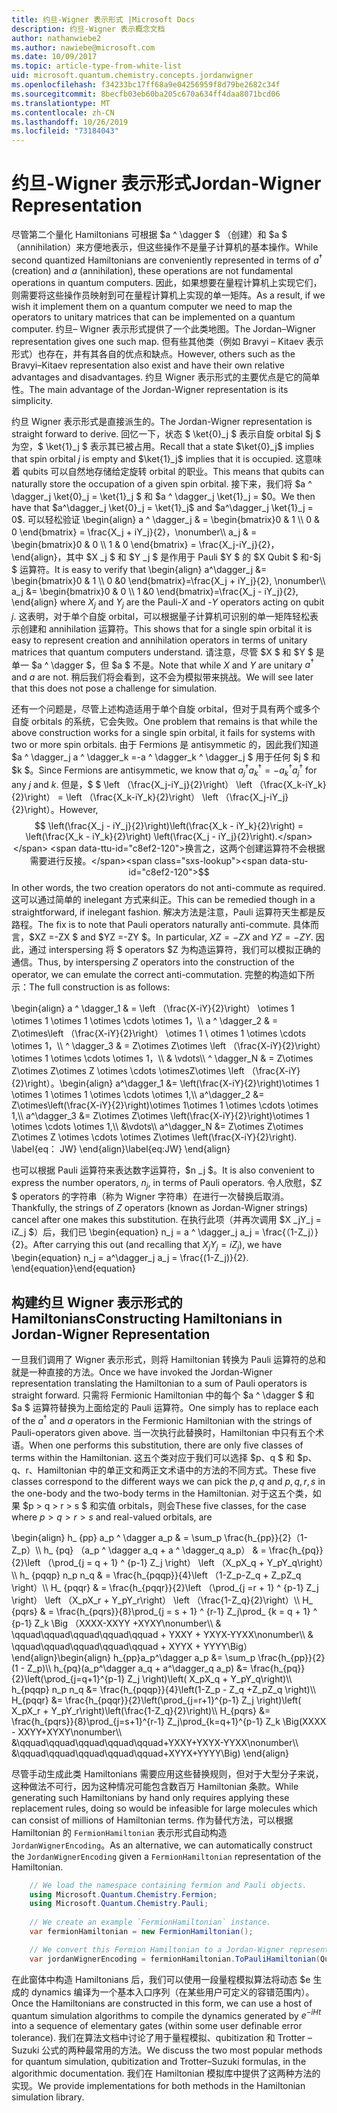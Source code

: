 ```yaml
---
title: 约旦-Wigner 表示形式 |Microsoft Docs
description: 约旦-Wigner 表示概念文档
author: nathanwiebe2
ms.author: nawiebe@microsoft.com
ms.date: 10/09/2017
ms.topic: article-type-from-white-list
uid: microsoft.quantum.chemistry.concepts.jordanwigner
ms.openlocfilehash: f34233bc17ff68a9e04256959f8d79be2682c34f
ms.sourcegitcommit: 8becfb03eb60ba205c670a634ff4daa8071bcd06
ms.translationtype: MT
ms.contentlocale: zh-CN
ms.lasthandoff: 10/26/2019
ms.locfileid: "73184043"
---
```

# <a name="jordan-wigner-representation"></a><span data-ttu-id="c8ef2-103">约旦-Wigner 表示形式</span><span class="sxs-lookup"><span data-stu-id="c8ef2-103">Jordan-Wigner Representation</span></span>

<span data-ttu-id="c8ef2-104">尽管第二个量化 Hamiltonians 可根据 $a ^ \dagger $ （创建）和 $a $ （annihilation）来方便地表示，但这些操作不是量子计算机的基本操作。</span><span class="sxs-lookup"><span data-stu-id="c8ef2-104">While second quantized Hamiltonians are conveniently represented in terms of $a^\dagger$ (creation) and $a$ (annihilation), these operations are not fundamental operations in quantum computers.</span></span>
<span data-ttu-id="c8ef2-105">因此，如果想要在量程计算机上实现它们，则需要将这些操作员映射到可在量程计算机上实现的单一矩阵。</span><span class="sxs-lookup"><span data-stu-id="c8ef2-105">As a result, if we wish it implement them on a quantum computer we need to map the operators to unitary matrices that can be implemented on a quantum computer.</span></span>
<span data-ttu-id="c8ef2-106">约旦– Wigner 表示形式提供了一个此类地图。</span><span class="sxs-lookup"><span data-stu-id="c8ef2-106">The Jordan–Wigner representation gives one such map.</span></span>
<span data-ttu-id="c8ef2-107">但有些其他类（例如 Bravyi – Kitaev 表示形式）也存在，并有其各自的优点和缺点。</span><span class="sxs-lookup"><span data-stu-id="c8ef2-107">However, others such as the Bravyi–Kitaev representation also exist and have their own relative advantages and disadvantages.</span></span>
<span data-ttu-id="c8ef2-108">约旦 Wigner 表示形式的主要优点是它的简单性。</span><span class="sxs-lookup"><span data-stu-id="c8ef2-108">The main advantage of the Jordan-Wigner representation is its simplicity.</span></span>

<span data-ttu-id="c8ef2-109">约旦 Wigner 表示形式是直接派生的。</span><span class="sxs-lookup"><span data-stu-id="c8ef2-109">The Jordan-Wigner representation is straight forward to derive.</span></span>
<span data-ttu-id="c8ef2-110">回忆一下，状态 $ \ket{0}_j $ 表示自旋 orbital $j $ 为空，$ \ket{1}_j $ 表示其已被占用。</span><span class="sxs-lookup"><span data-stu-id="c8ef2-110">Recall that a state $\ket{0}_j$ implies that spin orbital $j$ is empty and $\ket{1}_j$ implies that it is occupied.</span></span>
<span data-ttu-id="c8ef2-111">这意味着 qubits 可以自然地存储给定旋转 orbital 的职业。</span><span class="sxs-lookup"><span data-stu-id="c8ef2-111">This means that qubits can naturally store the occupation of a given spin orbital.</span></span>
<span data-ttu-id="c8ef2-112">接下来，我们将 $a ^ \dagger_j \ket{0}_j = \ket{1}_j $ 和 $a ^ \dagger_j \ket{1}_j = $0。</span><span class="sxs-lookup"><span data-stu-id="c8ef2-112">We then have that $a^\dagger_j \ket{0}_j = \ket{1}_j$ and $a^\dagger_j \ket{1}_j = 0$.</span></span>
<span data-ttu-id="c8ef2-113">可以轻松验证 \begin{align} a ^ \dagger_j & = \begin{bmatrix}0 & 1 \\\ 0 & 0 \end{bmatrix} = \frac{X_j + iY_j}{2}，\nonumber\\\\ a_j & = \begin{bmatrix}0 & 0 \\\ 1 & 0 \end{bmatrix} = \frac{X_j-iY_j}{2}，\end{align}，其中 $X _j $ 和 $Y _j $ 是作用于 Pauli $Y $ 的 $X Qubit $ 和-$j $ 运算符。</span><span class="sxs-lookup"><span data-stu-id="c8ef2-113">It is easy to verify that \begin{align} a^\dagger_j &= \begin{bmatrix}0 & 1 \\\ 0 &0 \end{bmatrix}=\frac{X_j + iY_j}{2}, \nonumber\\\\ a_j &= \begin{bmatrix}0 & 0 \\\ 1 &0 \end{bmatrix}=\frac{X_j - iY_j}{2}, \end{align} where $X_j$ and $Y_j$ are the Pauli-$X$ and -$Y$ operators acting on qubit $j$.</span></span>
<span data-ttu-id="c8ef2-114">这表明，对于单个自旋 orbital，可以根据量子计算机可识别的单一矩阵轻松表示创建和 annihilation 运算符。</span><span class="sxs-lookup"><span data-stu-id="c8ef2-114">This shows that for a single spin orbital it is easy to represent creation and annihilation operators in terms of unitary matrices that quantum computers understand.</span></span>
<span data-ttu-id="c8ef2-115">请注意，尽管 $X $ 和 $Y $ 是单一 $a ^ \dagger $，但 $a $ 不是。</span><span class="sxs-lookup"><span data-stu-id="c8ef2-115">Note that while $X$ and $Y$ are unitary $a^\dagger$ and $a$ are not.</span></span>
<span data-ttu-id="c8ef2-116">稍后我们将会看到，这不会为模拟带来挑战。</span><span class="sxs-lookup"><span data-stu-id="c8ef2-116">We will see later that this does not pose a challenge for simulation.</span></span>

<span data-ttu-id="c8ef2-117">还有一个问题是，尽管上述构造适用于单个自旋 orbital，但对于具有两个或多个自旋 orbitals 的系统，它会失败。</span><span class="sxs-lookup"><span data-stu-id="c8ef2-117">One problem that remains is that while the above construction works for a single spin orbital, it fails for systems with two or more spin orbitals.</span></span>
<span data-ttu-id="c8ef2-118">由于 Fermions 是 antisymmetic 的，因此我们知道 $a ^ \dagger_j a ^ \dagger_k =-a ^ \dagger_k ^ \dagger_j $ 用于任何 $j $ 和 $k $。</span><span class="sxs-lookup"><span data-stu-id="c8ef2-118">Since Fermions are antisymmetic, we know that $a^\dagger_j a^\dagger_k = - a^\dagger_k a^\dagger_j$ for any $j$ and $k$.</span></span>
<span data-ttu-id="c8ef2-119">但是，$ $ \left （\frac{X_j-iY_j}{2}\right） \left （\frac{X_k-iY_k}{2}\right） = \left （\frac{X_k-iY_k}{2}\right） \left （\frac{X_j-iY_j}{2}\right）。</span><span class="sxs-lookup"><span data-stu-id="c8ef2-119">However, $$ \left(\frac{X_j - iY_j}{2}\right)\left(\frac{X_k - iY_k}{2}\right) = \left(\frac{X_k - iY_k}{2}\right) \left(\frac{X_j - iY_j}{2}\right).</span></span>
<span data-ttu-id="c8ef2-120">换言之，这两个创建运算符不会根据需要进行反接。</span><span class="sxs-lookup"><span data-stu-id="c8ef2-120">$$ In other words, the two creation operators do not anti-commute as required.</span></span>
<span data-ttu-id="c8ef2-121">这可以通过简单的 inelegant 方式来纠正。</span><span class="sxs-lookup"><span data-stu-id="c8ef2-121">This can be remedied though in a straightforward, if inelegant fashion.</span></span>
<span data-ttu-id="c8ef2-122">解决方法是注意，Pauli 运算符天生都是反路程。</span><span class="sxs-lookup"><span data-stu-id="c8ef2-122">The fix is to note that Pauli operators naturally anti-commute.</span></span>
<span data-ttu-id="c8ef2-123">具体而言，$XZ =-ZX $ and $YZ =-ZY $。</span><span class="sxs-lookup"><span data-stu-id="c8ef2-123">In particular, $XZ = -ZX$ and $YZ=-ZY$.</span></span>
<span data-ttu-id="c8ef2-124">因此，通过 interspersing 将 $ operators $Z 为构造运算符，我们可以模拟正确的通信。</span><span class="sxs-lookup"><span data-stu-id="c8ef2-124">Thus, by interspersing $Z$ operators into the construction of the operator, we can emulate the correct anti-commutation.</span></span>
<span data-ttu-id="c8ef2-125">完整的构造如下所示：</span><span class="sxs-lookup"><span data-stu-id="c8ef2-125">The full construction is as follows:</span></span> 

<span data-ttu-id="c8ef2-126">\begin{align} a ^ \dagger_1 & = \left （\frac{X-iY}{2}\right） \otimes 1 \otimes 1 \otimes 1 \otimes \cdots \otimes 1，\\\\ a ^ \dagger_2 & = Z\otimes\left （\frac{X-iY}{2}\right） \otimes 1 \ otimes 1 \otimes \cdots \otimes 1，\\\\ ^ \dagger_3 & = Z\otimes Z\otimes \left （\frac{X-iY}{2}\right） \otimes 1 \otimes \cdots \otimes 1，\\\\ & \vdots\\\\ ^ \dagger_N & = Z\otimes Z\otimes Z\otimes Z \otimes \cdots \otimesZ\otimes \left （\frac{X-iY}{2}\right）。</span><span class="sxs-lookup"><span data-stu-id="c8ef2-126">\begin{align} a^\dagger_1 &= \left(\frac{X-iY}{2}\right)\otimes 1 \otimes 1 \otimes 1 \otimes \cdots \otimes 1,\\\\ a^\dagger_2 &= Z\otimes\left(\frac{X-iY}{2}\right)\otimes 1\otimes 1 \otimes \cdots \otimes 1,\\\\ a^\dagger_3 &= Z\otimes Z\otimes \left(\frac{X-iY}{2}\right)\otimes 1 \otimes \cdots \otimes 1,\\\\ &\vdots\\\\ a^\dagger_N &= Z\otimes Z\otimes Z\otimes Z \otimes \cdots \otimes Z\otimes \left(\frac{X-iY}{2}\right).</span></span> <span data-ttu-id="c8ef2-127">\label{eq： JW} \end{align}</span><span class="sxs-lookup"><span data-stu-id="c8ef2-127">\label{eq:JW} \end{align}</span></span>

<span data-ttu-id="c8ef2-128">也可以根据 Pauli 运算符来表达数字运算符，$n _j $。</span><span class="sxs-lookup"><span data-stu-id="c8ef2-128">It is also convenient to express the number operators, $n_j$, in terms of Pauli operators.</span></span>
<span data-ttu-id="c8ef2-129">令人欣慰，$Z $ operators 的字符串（称为 Wigner 字符串）在进行一次替换后取消。</span><span class="sxs-lookup"><span data-stu-id="c8ef2-129">Thankfully, the strings of $Z$ operators (known as Jordan-Wigner strings) cancel after one makes this substitution.</span></span>
<span data-ttu-id="c8ef2-130">在执行此项（并再次调用 $X _jY_j = iZ_j $）后，我们已 \begin{equation} n_j = a ^ \dagger_j a_j = \frac{（1-Z_j）}{2}。</span><span class="sxs-lookup"><span data-stu-id="c8ef2-130">After carrying this out (and recalling that $X_jY_j=iZ_j$), we have \begin{equation} n_j = a^\dagger_j a_j = \frac{(1-Z_j)}{2}.</span></span>
<span data-ttu-id="c8ef2-131">\end{equation}</span><span class="sxs-lookup"><span data-stu-id="c8ef2-131">\end{equation}</span></span>


## <a name="constructing-hamiltonians-in-jordan-wigner-representation"></a><span data-ttu-id="c8ef2-132">构建约旦 Wigner 表示形式的 Hamiltonians</span><span class="sxs-lookup"><span data-stu-id="c8ef2-132">Constructing Hamiltonians in Jordan-Wigner Representation</span></span>

<span data-ttu-id="c8ef2-133">一旦我们调用了 Wigner 表示形式，则将 Hamiltonian 转换为 Pauli 运算符的总和就是一种直接的方法。</span><span class="sxs-lookup"><span data-stu-id="c8ef2-133">Once we have invoked the Jordan-Wigner representation translating the Hamiltonian to a sum of Pauli operators is straight forward.</span></span>
<span data-ttu-id="c8ef2-134">只需将 Fermionic Hamiltonian 中的每个 $a ^ \dagger $ 和 $a $ 运算符替换为上面给定的 Pauli 运算符。</span><span class="sxs-lookup"><span data-stu-id="c8ef2-134">One simply has to replace each of the $a^\dagger$ and $a$ operators in the Fermionic Hamiltonian with the strings of Pauli-operators given above.</span></span>
<span data-ttu-id="c8ef2-135">当一次执行此替换时，Hamiltonian 中只有五个术语。</span><span class="sxs-lookup"><span data-stu-id="c8ef2-135">When one performs this substitution, there are only five classes of terms within the Hamiltonian.</span></span>
<span data-ttu-id="c8ef2-136">这五个类对应于我们可以选择 $p、q $ 和 $p、q、r、Hamiltonian 中的单正文和两正文术语中的方法的不同方式。</span><span class="sxs-lookup"><span data-stu-id="c8ef2-136">These five classes correspond to the different ways we can pick the $p,q$ and $p,q,r,s$ in the one-body and the two-body terms in the Hamiltonian.</span></span>
<span data-ttu-id="c8ef2-137">对于这五个类，如果 $p > q > r > s $ 和实值 orbitals，则会</span><span class="sxs-lookup"><span data-stu-id="c8ef2-137">These five classes, for the case where $p>q>r>s$ and real-valued orbitals, are</span></span>

<span data-ttu-id="c8ef2-138">\begin{align} h_ {pp} a_p ^ \dagger a_p & = \sum_p \frac{h_{pp}}{2}（1-Z_p）\\\\ h_ {pq} （a_p ^ \dagger a_q + a ^ \dagger_q a_p） & = \frac{h_{pq}}{2}\left （\prod_{j = q + 1} ^ {p-1} Z_j \right） \left （X_pX_q + Y_pY_q\right）\\\\ h_ {pqqp} n_p n_q & = \frac{h_{pqqp}}{4}\left （1-Z_p-Z_q + Z_pZ_q \right）\\\\ H_ {pqqr} & = \frac{h_{pqqr}}{2}\left （\prod_{j =r + 1} ^ {p-1} Z_j \right） \left （X_pX_r + Y_pY_r\right） \left （\frac{1-Z_q}{2}\right）\\\\ H_ {pqrs} & = \frac{h_{pqrs}}{8}\prod_{j = s + 1} ^ {r-1} Z_j\prod_ {k = q + 1} ^ {p-1} Z_k \Big （XXXX-XXYY +XYXY\nonumber\\\\ & \qquad\qquad\qquad\qquad\qquad + YXXY + YXYX-YYXX\nonumber\\\\ & \qquad\qquad\qquad\qquad\qquad + XYYX + YYYY\Big） \end{align}</span><span class="sxs-lookup"><span data-stu-id="c8ef2-138">\begin{align} h_{pp}a_p^\dagger a_p &= \sum_p \frac{h_{pp}}{2}(1 - Z_p)\\\\ h_{pq}(a_p^\dagger a_q + a^\dagger_q a_p) &= \frac{h_{pq}}{2}\left(\prod_{j=q+1}^{p-1} Z_j \right)\left( X_pX_q + Y_pY_q\right)\\\\ h_{pqqp} n_p n_q &=  \frac{h_{pqqp}}{4}\left(1-Z_p - Z_q +Z_pZ_q \right)\\\\ H_{pqqr} &= \frac{h_{pqqr}}{2}\left(\prod_{j=r+1}^{p-1} Z_j \right)\left( X_pX_r + Y_pY_r\right)\left(\frac{1-Z_q}{2}\right)\\\\ H_{pqrs} &= \frac{h_{pqrs}}{8}\prod_{j=s+1}^{r-1} Z_j\prod_{k=q+1}^{p-1} Z_k \Big(XXXX - XXYY+XYXY\nonumber\\\\ &\qquad\qquad\qquad\qquad\qquad+YXXY+YXYX-YYXX\nonumber\\\\ &\qquad\qquad\qquad\qquad\qquad+XYYX+YYYY\Big) \end{align}</span></span>

<span data-ttu-id="c8ef2-139">尽管手动生成此类 Hamiltonians 需要应用这些替换规则，但对于大型分子来说，这种做法不可行，因为这种情况可能包含数百万 Hamiltonian 条款。</span><span class="sxs-lookup"><span data-stu-id="c8ef2-139">While generating such Hamiltonians by hand only requires applying these replacement rules, doing so would be infeasible for large molecules which can consist of millions of Hamiltonian terms.</span></span>
<span data-ttu-id="c8ef2-140">作为替代方法，可以根据 Hamiltonian 的 `FermionHamiltonian` 表示形式自动构造 `JordanWignerEncoding`。</span><span class="sxs-lookup"><span data-stu-id="c8ef2-140">As an alternative, we can automatically construct the `JordanWignerEncoding` given a `FermionHamiltonian` representation of the Hamiltonian.</span></span>

```csharp
    // We load the namespace containing fermion and Pauli objects. 
    using Microsoft.Quantum.Chemistry.Fermion;
    using Microsoft.Quantum.Chemistry.Pauli;
    
    // We create an example `FermionHamiltonian` instance.
    var fermionHamiltonian = new FermionHamiltonian();

    // We convert this Fermion Hamiltonian to a Jordan-Wigner representation.
    var jordanWignerEncoding = fermionHamiltonian.ToPauliHamiltonian(QubitEncoding.JordanWigner);
```

<span data-ttu-id="c8ef2-141">在此窗体中构造 Hamiltonians 后，我们可以使用一段量程模拟算法将动态 $e 生成的 dynamics 编译为一个基本入口序列（在某些用户可定义的容错范围内）。</span><span class="sxs-lookup"><span data-stu-id="c8ef2-141">Once the Hamiltonians are constructed in this form, we can use a host of quantum simulation algorithms to compile the dynamics generated by $e^{-iHt}$ into a sequence of elementary gates (within some user definable error tolerance).</span></span>
<span data-ttu-id="c8ef2-142">我们在算法文档中讨论了用于量程模拟、qubitization 和 Trotter – Suzuki 公式的两种最常用的方法。</span><span class="sxs-lookup"><span data-stu-id="c8ef2-142">We discuss the two most popular methods for quantum simulation, qubitization and Trotter–Suzuki formulas, in the algorithmic documentation.</span></span> <span data-ttu-id="c8ef2-143">我们在 Hamiltonian 模拟库中提供了这两种方法的实现。</span><span class="sxs-lookup"><span data-stu-id="c8ef2-143">We provide implementations for both methods in the Hamiltonian simulation library.</span></span>
